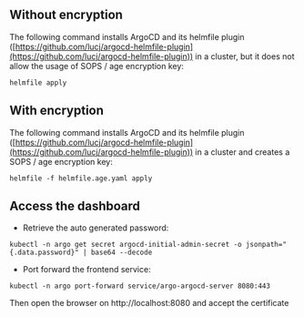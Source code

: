 ## Without encryption

The following command installs ArgoCD and its helmfile plugin ([https://github.com/lucj/argocd-helmfile-plugin](https://github.com/lucj/argocd-helmfile-plugin)) in a cluster, but it does not allow the usage of SOPS / age encryption key:

```
helmfile apply
```

## With encryption

The following command installs ArgoCD and its helmfile plugin ([https://github.com/lucj/argocd-helmfile-plugin](https://github.com/lucj/argocd-helmfile-plugin)) in a cluster and creates a SOPS / age encryption key:

```
helmfile -f helmfile.age.yaml apply
```

## Access the dashboard

- Retrieve the auto generated password:

```
kubectl -n argo get secret argocd-initial-admin-secret -o jsonpath="{.data.password}" | base64 --decode
```

- Port forward the frontend service:

```
kubectl -n argo port-forward service/argo-argocd-server 8080:443
```

Then open the browser on http://localhost:8080 and accept the certificate